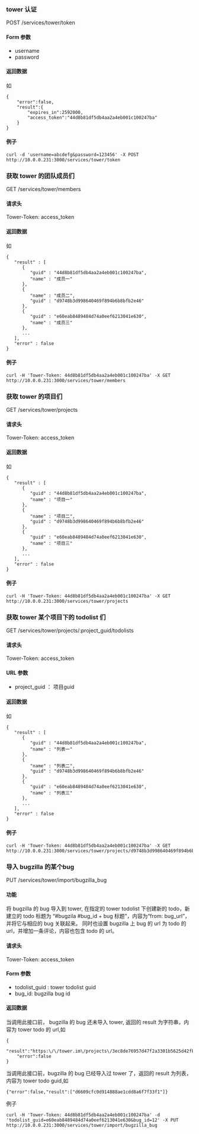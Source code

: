 <!--Meta
category:DTask
title:Tower 接口
DO NOT Delete Meta Above -->


### tower 认证

POST /services/tower/token

#### Form 参数
* username
* password

#### 返回数据
如
```
{
	"error":false,
	"result":{
		"expires_in":2592000,
		"access_token":"44d8b81df5db4aa2a4eb001c100247ba"
	}
}
```

#### 例子
```
curl -d 'username=abcdefg&password=123456' -X POST http://10.0.0.231:3000/services/tower/token
```

### 获取 tower 的团队成员们
GET /services/tower/members

#### 请求头
Tower-Token: access_token

#### 返回数据
如
```
{
   "result" : [
      {
         "guid" : "44d8b81df5db4aa2a4eb001c100247ba",
         "name" : "成员一"
      },
      {
         "name" : "成员二",
         "guid" : "d9748b3d998640469f894b6b8bfb2e46"
      },
      {
         "guid" : "e60eab8489484d74a0eef6213041e630",
         "name" : "成员三"
      },
      ...
   ],
   "error" : false
}
```

#### 例子
```
curl -H 'Tower-Token: 44d8b81df5db4aa2a4eb001c100247ba' -X GET http://10.0.0.231:3000/services/tower/members
```

### 获取 tower 的项目们
GET /services/tower/projects

#### 请求头
Tower-Token: access_token


#### 返回数据
如
```
{
   "result" : [
      {
         "guid" : "44d8b81df5db4aa2a4eb001c100247ba",
         "name" : "项目一"
      },
      {
         "name" : "项目二",
         "guid" : "d9748b3d998640469f894b6b8bfb2e46"
      },
      {
         "guid" : "e60eab8489484d74a0eef6213041e630",
         "name" : "项目三"
      },
      ...
   ],
   "error" : false
}
```


#### 例子
```
curl -H 'Tower-Token: 44d8b81df5db4aa2a4eb001c100247ba' -X GET http://10.0.0.231:3000/services/tower/projects
```

### 获取 tower 某个项目下的 todolist 们

GET /services/tower/projects/:project_guid/todolists

#### 请求头
Tower-Token: access_token

#### URL 参数
* project_guid ： 项目guid

#### 返回数据
如
```
{
   "result" : [
      {
         "guid" : "44d8b81df5db4aa2a4eb001c100247ba",
         "name" : "列表一"
      },
      {
         "name" : "列表二",
         "guid" : "d9748b3d998640469f894b6b8bfb2e46"
      },
      {
         "guid" : "e60eab8489484d74a0eef6213041e630",
         "name" : "列表三"
      },
      ...
   ],
   "error" : false
}
```



#### 例子
```
curl -H 'Tower-Token: 44d8b81df5db4aa2a4eb001c100247ba' -X GET http://10.0.0.231:3000/services/tower/projects/d9748b3d998640469f894b6b8bfb2e46/todolists
```


### 导入 bugzilla 的某个bug

PUT /services/tower/import/bugzilla_bug

#### 功能
将 bugzilla 的 bug 导入到 tower, 在指定的 tower todolist 下创建新的 todo，新建立的 todo 标题为 “#bugzila #bug_id + bug 标题”，内容为“from: bug_url”，并将它与相应的 bug 关联起来。
同时也设置 bugzilla 上 bug 的 url 为 todo 的 url，并增加一条评论，内容也包含 todo 的 url。

#### 请求头
Tower-Token: access_token

#### Form 参数
* todolist_guid : tower todolist guid
* bug_id: bugzilla bug id

#### 返回数据

当调用此接口前， bugzilla 的 bug 还未导入 tower, 返回的 result 为字符串，内容为 tower todo 的 url,如
```
{
	"result":"https:\/\/tower.im\/projects\/3ec8de76957d47f2a3301b5625d42fb2\/todos\/d9bb255f3c6d4deca4c7a127bb90b9be",
	"error":false
}
```

当调用此接口前，bugzilla 的 bug 已经导入过 tower 了，返回的 result 为列表，内容为 tower todo guid,如
```
{"error":false,"result":["d6609cfc0d914888ae1cdd8a6f7f33f1"]}
```

例子
```
curl -H 'Tower-Token: 44d8b81df5db4aa2a4eb001c100247ba' -d 'todolist_guid=e60eab8489484d74a0eef6213041e630&bug_id=12' -X PUT http://10.0.0.231:3000/services/tower/import/bugzilla_bug
```
